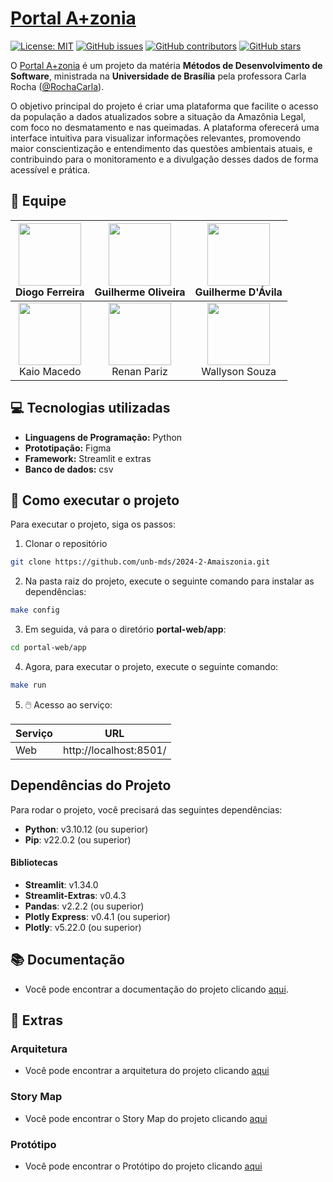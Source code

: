 # [Portal A+zonia](https://github.com/unb-mds/2024-2-Squad10/)

[![License: MIT](https://img.shields.io/badge/License-MIT-yellow.svg)](./LICENSE)
[![GitHub issues](https://img.shields.io/github/issues/unb-mds/2024-2-Squad10)](https://img.shields.io/github/issues/unb-mds/2024-2-Squad10)
[![GitHub contributors](https://img.shields.io/github/contributors/unb-mds/2023-2-SuaGradeUnB)](https://img.shields.io/github/contributors/unb-mds/2024-2-Squad10)
[![GitHub stars](https://img.shields.io/github/stars/unb-mds/2024-2-Squad10)](https://img.shields.io/github/stars/unb-mds/2024-2-Squad10)

O [Portal A+zonia](https://github.com/unb-mds/2024-2-Squad10/) é um projeto da matéria **Métodos de Desenvolvimento de Software**, ministrada na **Universidade de Brasília** pela professora Carla Rocha ([@RochaCarla](https://github.com/RochaCarla)).

O objetivo principal do projeto é criar uma plataforma que facilite o acesso da população a dados atualizados sobre a situação da Amazônia Legal, com foco no desmatamento e nas queimadas. A plataforma oferecerá uma interface intuitiva para visualizar informações relevantes, promovendo maior conscientização e entendimento das questões ambientais atuais, e contribuindo para o monitoramento e a divulgação desses dados de forma acessível e prática.

## 👥 Equipe

| [<img src="https://avatars.githubusercontent.com/fdiogo1" width="100" height="100">](https://github.com/fdiogo1)<br>Diogo Ferreira | [<img src="https://avatars.githubusercontent.com/GuilhermeOliveira1327" width="100" height="100">](https://github.com/GuilhermeOliveira1327)<br>Guilherme Oliveira | [<img src="https://avatars.githubusercontent.com/GuilhermeDavila" width="100" height="100">](https://github.com/GuilhermeDavila)<br>Guilherme D'Ávila |
| :----------------------------------------------------------------------------------------------------------------------: | :--------------------------------------------------------------------------------------------------------------------------: | :-------------------------------------------------------------------------------------------------------------------------: |
| [<img src="https://avatars.githubusercontent.com/bigkaio" width="100" height="100">](https://github.com/bigkaio)<br>Kaio Macedo | [<img src="https://avatars.githubusercontent.com/renanpariiz" width="100" height="100">](https://github.com/renanpariiz)<br>Renan Pariz | [<img src="https://avatars.githubusercontent.com/devwallyson" width="100" height="100">](https://github.com/devwallyson)<br>Wallyson Souza |

## 💻 Tecnologias utilizadas

- **Linguagens de Programação:** Python
- **Prototipação:** Figma
- **Framework:** Streamlit e extras
- **Banco de dados:** csv

## 💾 Como executar o projeto

Para executar o projeto, siga os passos:

1. Clonar o repositório
```bash
git clone https://github.com/unb-mds/2024-2-Amaiszonia.git
```
2. Na pasta raiz do projeto, execute o seguinte comando para instalar as dependências:
```bash
make config
```
3. Em seguida, vá para o diretório **portal-web/app**:
```bash
cd portal-web/app
```
4. Agora, para executar o projeto, execute o seguinte comando:
```bash
make run
```
5. 🖱️ Acesso ao serviço:
   
| **Serviço** | **URL** |
| -------- | ----- |
| Web      | http://localhost:8501/    |

## Dependências do Projeto

Para rodar o projeto, você precisará das seguintes dependências:

- **Python**: v3.10.12 (ou superior)
- **Pip**: v22.0.2 (ou superior)

#### Bibliotecas

- **Streamlit**: v1.34.0
- **Streamlit-Extras**: v0.4.3
- **Pandas**: v2.2.2 (ou superior)
- **Plotly Express**: v0.4.1 (ou superior)
- **Plotly**: v5.22.0 (ou superior)

## 📚 Documentação

- Você pode encontrar a documentação do projeto clicando [aqui](https://unb-mds.github.io/2024-2-Amaiszonia/).

## 📌 Extras

### Arquitetura
- Você pode encontrar a arquitetura do projeto clicando [aqui](https://www.figma.com/design/Qwr0wSu0u54PdgBDXFdI1A/Protótipo-de-Arquitetura)

### Story Map
- Você pode encontrar o Story Map do projeto clicando [aqui](https://miro.com/app/board/uXjVL_FNLfk=/)

### Protótipo 
- Você pode encontrar o Protótipo do projeto clicando [aqui](https://www.figma.com/proto/fctzH8zN5fNSi8kJrPfdjB/Pr%C3%B3totipo?node-id=8-2&node-type=canvas&t=InQMkgO6EkkmNqLR-0&scaling=scale-down&content-scaling=fixed&page-id=0%3A1&starting-point-node-id=8%3A2)
